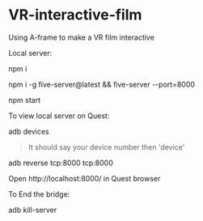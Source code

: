 # VR-interactive-film
Using A-frame to make a VR film interactive


Local server:


npm i


npm i -g five-server@latest && five-server --port=8000  


npm start




To view local server on Quest:


adb devices


 > It should say your device number then 'device'


adb reverse tcp:8000 tcp:8000


Open http://localhost:8000/ in Quest browser


To End the bridge:


adb kill-server
